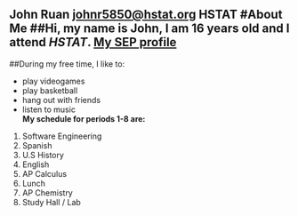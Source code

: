 John Ruan
johnr5850@hstat.org
HSTAT
#About Me
##Hi, my name is **John**, I am 16 years old and I attend _HSTAT_. 
[My SEP profile](https://sites.google.com/a/hstat.org/johnr5850sep11/)
---
##During my free time, I like to:
  * play videogames
  * play basketball
  * hang out with friends
  * listen to music  
**My schedule for periods 1-8 are:**
1. Software Engineering
2. Spanish
3. U.S History
4. English
5. AP Calculus
6. Lunch
7. AP Chemistry
8. Study Hall / Lab

 